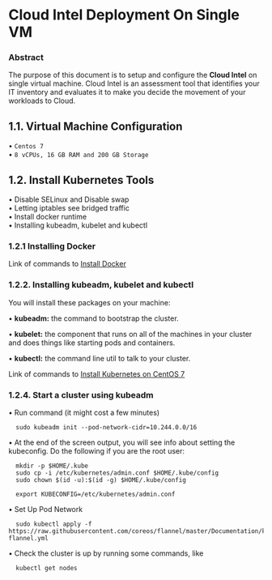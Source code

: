 # Cloud Intel Deployment On Single VM


### Abstract


The purpose of this document is to setup and configure the **Cloud Intel** on single virtual machine. Cloud Intel is an assessment tool that identifies your IT inventory and evaluates it to make you decide the movement of your workloads to Cloud. 

## 1.1. Virtual Machine Configuration


•      ` Centos 7 `                                                                                                                              
•      ` 8 vCPUs, 16 GB RAM and 200 GB Storage `                                                                

## 1.2. Install Kubernetes Tools 


•      Disable SELinux and Disable swap                                                                                          
•      Letting iptables see bridged traffic                                                                                       
•      Install docker runtime                                                                                                        
•      Installing kubeadm, kubelet and kubectl                                                                                   


### 1.2.1 Installing Docker 

Link of commands to [Install Docker](https://phoenixnap.com/kb/how-to-install-docker-centos-7)

### 1.2.2. Installing kubeadm, kubelet and kubectl


You will install these packages on your machine:

• **kubeadm:** the command to bootstrap the cluster.

• **kubelet:** the component that runs on all of the machines in your cluster and does things like starting pods and containers.

• **kubectl:** the command line util to talk to your cluster.

Link of commands to [Install Kubernetes on CentOS 7](https://phoenixnap.com/kb/how-to-install-kubernetes-on-centos#:~:text=1%20Step%201%3A%20Create%20Cluster%20with%20kubeadm.%20The,options.%204%20Step%204%3A%20Check%20Status%20of%20Cluster) 

### 1.2.4. Start a cluster using kubeadm


• Run command (it might cost a few minutes)

      sudo kubeadm init --pod-network-cidr=10.244.0.0/16
      
• At the end of the screen output, you will see info about setting the kubeconfig. Do the following if you are the root user:

      mkdir -p $HOME/.kube
      sudo cp -i /etc/kubernetes/admin.conf $HOME/.kube/config
      sudo chown $(id -u):$(id -g) $HOME/.kube/config

      export KUBECONFIG=/etc/kubernetes/admin.conf
      
• Set Up Pod Network
   
      sudo kubectl apply -f https://raw.githubusercontent.com/coreos/flannel/master/Documentation/kube-flannel.yml

• Check the cluster is up by running some commands, like

      kubectl get nodes
      

 
 

